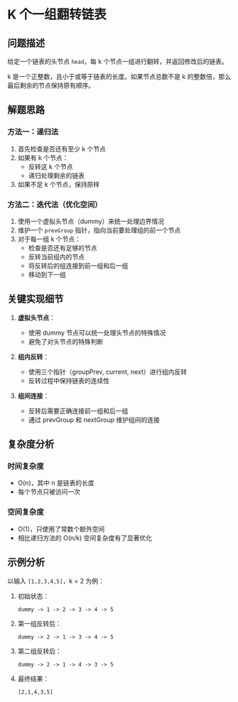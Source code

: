 # K 个一组翻转链表

## 问题描述

给定一个链表的头节点 `head`，每 k 个节点一组进行翻转，并返回修改后的链表。

k 是一个正整数，且小于或等于链表的长度。如果节点总数不是 k 的整数倍，那么最后剩余的节点保持原有顺序。

## 解题思路

### 方法一：递归法

1. 首先检查是否还有至少 k 个节点
2. 如果有 k 个节点：
   - 反转这 k 个节点
   - 递归处理剩余的链表
3. 如果不足 k 个节点，保持原样

### 方法二：迭代法（优化空间）

1. 使用一个虚拟头节点（dummy）来统一处理边界情况
2. 维护一个 `prevGroup` 指针，指向当前要处理组的前一个节点
3. 对于每一组 k 个节点：
   - 检查是否还有足够的节点
   - 反转当前组内的节点
   - 将反转后的组连接到前一组和后一组
   - 移动到下一组

## 关键实现细节

1. **虚拟头节点**：

   - 使用 dummy 节点可以统一处理头节点的特殊情况
   - 避免了对头节点的特殊判断

2. **组内反转**：

   - 使用三个指针（groupPrev, current, next）进行组内反转
   - 反转过程中保持链表的连续性

3. **组间连接**：
   - 反转后需要正确连接前一组和后一组
   - 通过 prevGroup 和 nextGroup 维护组间的连接

## 复杂度分析

### 时间复杂度

- O(n)，其中 n 是链表的长度
- 每个节点只被访问一次

### 空间复杂度

- O(1)，只使用了常数个额外空间
- 相比递归方法的 O(n/k) 空间复杂度有了显著优化

## 示例分析

以输入 `[1,2,3,4,5]`，k = 2 为例：

1. 初始状态：

   ```
   dummy -> 1 -> 2 -> 3 -> 4 -> 5
   ```

2. 第一组反转后：

   ```
   dummy -> 2 -> 1 -> 3 -> 4 -> 5
   ```

3. 第二组反转后：

   ```
   dummy -> 2 -> 1 -> 4 -> 3 -> 5
   ```

4. 最终结果：
   ```
   [2,1,4,3,5]
   ```
